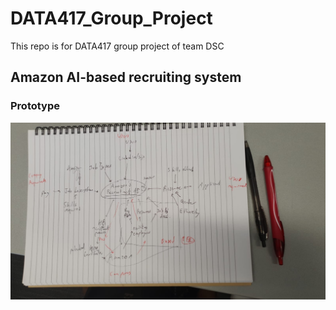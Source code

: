 # DATA417_Group_Project
This repo is for DATA417 group project of team DSC

## Amazon AI-based recruiting system

### Prototype
![prototype](prototype.JPG)
